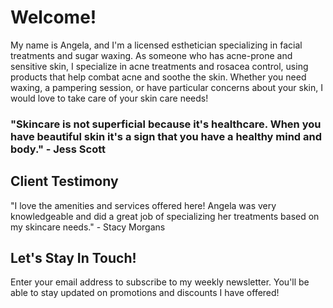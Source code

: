 # Welcome!
My name is Angela, and I'm a licensed esthetician specializing in facial treatments and sugar waxing. As someone who has acne-prone and sensitive skin, I specialize in acne treatments and rosacea control, using products that help combat acne and soothe the skin. Whether you need waxing, a pampering session, or have particular concerns about your skin, I would love to take care of your skin care needs!
<br>
### "Skincare is not superficial because it's healthcare. When you have beautiful skin it's a sign that you have a healthy mind and body." - Jess Scott

## Client Testimony

"I love the amenities and services offered here! Angela was very knowledgeable and did a great job of specializing her treatments based on my skincare needs." - Stacy Morgans
<br>

## Let's Stay In Touch!
Enter your email address to subscribe to my weekly newsletter. You'll be able to stay updated on promotions and discounts I have offered!